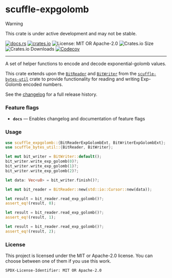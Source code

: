 <!-- dprint-ignore-file -->
<!-- sync-readme title [[ -->
# scuffle-expgolomb
<!-- sync-readme ]] -->

> [!WARNING]  
> This crate is under active development and may not be stable.

<!-- sync-readme badge [[ -->
[![docs.rs](https://img.shields.io/docsrs/scuffle-expgolomb/0.1.5.svg?logo=docs.rs&label=docs.rs&style=flat-square)](https://docs.rs/scuffle-expgolomb/0.1.5)
[![crates.io](https://img.shields.io/badge/crates.io-v0.1.5-orange?style=flat-square&logo=rust&logoColor=white)](https://crates.io/crates/scuffle-expgolomb/0.1.5)
![License: MIT OR Apache-2.0](https://img.shields.io/badge/license-MIT%20OR%20Apache--2.0-purple.svg?style=flat-square)
![Crates.io Size](https://img.shields.io/crates/size/scuffle-expgolomb/0.1.5.svg?style=flat-square)
![Crates.io Downloads](https://img.shields.io/crates/dv/scuffle-expgolomb/0.1.5.svg?&label=downloads&style=flat-square)
[![Codecov](https://img.shields.io/codecov/c/github/scufflecloud/scuffle.svg?label=codecov&logo=codecov&style=flat-square)](https://app.codecov.io/gh/scufflecloud/scuffle)
<!-- sync-readme ]] -->

---

<!-- sync-readme rustdoc [[ -->
A set of helper functions to encode and decode exponential-golomb values.

This crate extends upon the [`BitReader`](https://docs.rs/scuffle_bytes_util/0.1.5/scuffle_bytes_util/bit_read/struct.BitReader.html) and [`BitWriter`](https://docs.rs/scuffle_bytes_util/0.1.5/scuffle_bytes_util/bit_write/struct.BitWriter.html) from the
[`scuffle-bytes-util`](https://docs.rs/scuffle_bytes_util/0.1.5/scuffle_bytes_util/index.html) crate to provide functionality
for reading and writing Exp-Golomb encoded numbers.

See the [changelog](./CHANGELOG.md) for a full release history.

### Feature flags

* **`docs`** —  Enables changelog and documentation of feature flags

### Usage

````rust
use scuffle_expgolomb::{BitReaderExpGolombExt, BitWriterExpGolombExt};
use scuffle_bytes_util::{BitReader, BitWriter};

let mut bit_writer = BitWriter::default();
bit_writer.write_exp_golomb(0)?;
bit_writer.write_exp_golomb(1)?;
bit_writer.write_exp_golomb(2)?;

let data: Vec<u8> = bit_writer.finish()?;

let mut bit_reader = BitReader::new(std::io::Cursor::new(data));

let result = bit_reader.read_exp_golomb()?;
assert_eq!(result, 0);

let result = bit_reader.read_exp_golomb()?;
assert_eq!(result, 1);

let result = bit_reader.read_exp_golomb()?;
assert_eq!(result, 2);
````

### License

This project is licensed under the MIT or Apache-2.0 license.
You can choose between one of them if you use this work.

`SPDX-License-Identifier: MIT OR Apache-2.0`
<!-- sync-readme ]] -->
